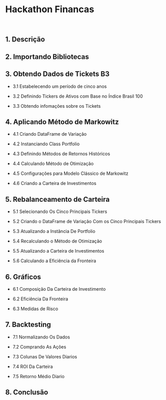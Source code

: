 # Hackathon Financas
<br/>

## **1. Descrição**

## **2. Importando Bibliotecas**

## **3. Obtendo Dados de Tickets B3**

- 3.1 Estabelecendo um período de cinco anos

- 3.2 Definindo Tickers de Ativos com Base no Índice Brasil 100

- 3.3 Obtendo infomações sobre os Tickets

## **4. Aplicando Método de Markowitz**

- 4.1 Criando DataFrame de Variação

- 4.2 Instanciando Class Portfolio

- 4.3 Definindo Métodos de Retornos Históricos

- 4.4 Calculando Método de Otimização

- 4.5 Configurações para Modelo Clássico de Markowitz

- 4.6 Criando a Carteira de Investimentos

## **5. Rebalanceamento de Carteira**

- 5.1 Selecionando Os Cinco Principais Tickers

- 5.2 Criando o DataFrame de Variação Com os Cinco Principais Tickers

- 5.3 Atualizando a Instância De Portfolio

- 5.4 Recalculando o Método de Otimização

- 5.5 Atualizando a Carteira de Investimentos

- 5.6 Calculando a Eficiência da Fronteira

## **6. Gráficos**

- 6.1 Composição Da Carteira de Investimento

- 6.2 Eficiência Da Fronteira

- 6.3 Medidas de Risco

## **7. Backtesting**

- 7.1 Normalizando Os Dados

- 7.2  Comprando As Ações

- 7.3 Colunas De Valores Diarios

- 7.4 ROI Da Carteira

- 7.5 Retorno Médio Diario

## **8. Conclusão**
